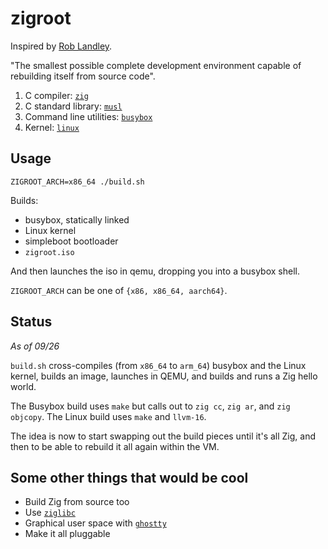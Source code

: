 # zigroot

Inspired by [Rob Landley][rob].

"The smallest possible complete development environment capable of rebuilding
itself from source code".

1. C compiler: [`zig`][zig]
2. C standard library: [`musl`][musl]
3. Command line utilities: [`busybox`][busybox]
4. Kernel: [`linux`][linux]

## Usage

```
ZIGROOT_ARCH=x86_64 ./build.sh
```

Builds:

* busybox, statically linked
* Linux kernel
* simpleboot bootloader
* `zigroot.iso`

And then launches the iso in qemu, dropping you into a busybox shell.

`ZIGROOT_ARCH` can be one of `{x86, x86_64, aarch64}`.

## Status

*As of 09/26*

`build.sh` cross-compiles (from `x86_64` to `arm_64`) busybox and the Linux
kernel, builds an image, launches in QEMU, and builds and runs a Zig hello
world.

The Busybox build uses `make` but calls out to `zig cc`, `zig ar`, and `zig
objcopy`. The Linux build uses `make` and `llvm-16`. 

The idea is now to start swapping out the build pieces until it's all Zig, and
then to be able to rebuild it all again within the VM.

## Some other things that would be cool

* Build Zig from source too
* Use [`ziglibc`][ziglibc]
* Graphical user space with [`ghostty`][ghostty]
* Make it all pluggable

[rob]: https://www.landley.net
[ziglibc]: https://github.com/marler8997/ziglibc
[zig]: https://github.com/ziglang/zig
[busybox]: https://www.busybox.net
[linux]: https://github.com/torvalds/linux
[ghostty]: https://mitchellh.com/ghostty
[musl]: https://musl.libc.org
